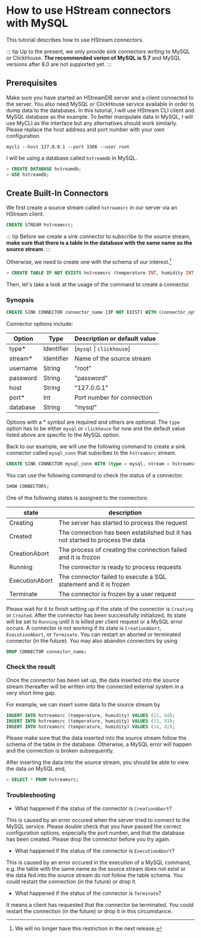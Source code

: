 # How to use HStream connectors with MySQL

This tutorial describes how to use HStream connectors.

::: tip
Up to the present, we only provide sink connectors writing to MySQL or ClickHouse. **The recommended verion of MySQL is 5.7** and MySQL versions after 8.0 are not supported yet.
:::

## Prerequisites

Make sure you have started an HStreamDB server and a client connected to the
server. You also need MySQL or ClickHouse service available in order to dump
data to the databases. In this tutorial, I will use HStream CLI client and MySQL
database as the example. To better manipulate data in MySQL, I will use MyCLI as
the interface but any alternatives should work similarly. Please replace the
host address and port number with your own configuration.

```
mycli --host 127.0.0.1 --port 3306 --user root
```

I will be using a database called `hstreamdb` in MySQL.

```sql
> CREATE DATABASE hstreamdb;
> USE hstreamdb;
```

## Create Built-In Connectors

We first create a source stream called `hstreamsrc` in our server via an HStream client.

```sql
CREATE STREAM hstreamsrc;
```

::: tip
Before we create a sink connector to subscribe to the source stream, **make sure that there is a table in the database with the same name as the source stream**.
:::

[^1]: We will no longer have this restriction in the next release.

Otherwise, we need to create one with the schema of our interest.[^1]

```sql
> CREATE TABLE IF NOT EXISTS hstreamsrc (temperature INT, humidity INT);
```

Then, let's take a look at the usage of the command to create a connector.

### Synopsis

```sql
CREATE SINK CONNECTOR connector_name [IF NOT EXIST] WITH (connector_options [...]);
```

Connector options include:

| Option   | Type       | Description or default value |
| -------- | ---------- | ---------------------------- |
| type\*   | Identifier | [`mysql` \| `clickhouse`]    |
| stream\* | Identifier | Name of the source stream    |
| username | String     | "root"                       |
| password | String     | "password"                   |
| host     | String     | "127.0.0.1"                  |
| port\*   | Int        | Port number for connection   |
| database | String     | "mysql"                      |

Options with a \* symbol are required and others are optional. The `type` option has to be either `mysql` or `clickhouse` for now and the default value listed above are specific to the MySQL option.

Back to our example, we will use the following command to create a sink connector called `mysql_conn` that subsribes to the `hstreamsrc` stream.

```sql
CREATE SINK CONNECTOR mysql_conn WITH (type = mysql, stream = hstreamsrc, username = "root", password = "", host = "127.0.0.1", port = 3306, database = "hstreamdb");
```

You can use the following command to check the status of a connector.

```sql
SHOW CONNECTORS;
```

One of the following states is assigned to the connectors:

| state          | description                                                                    |
| -------------- | ------------------------------------------------------------------------------ |
| Creating       | The server has started to process the request                                  |
| Created        | The connection has been established but it has not started to process the data |
| CreationAbort  | The process of creating the connection failed and it is frozon                 |
| Running        | The connector is ready to process requests                                     |
| ExecutionAbort | The connector failed to execute a SQL statement and it is frozen               |
| Terminate      | The connector is frozen by a user request                                      |

Please wait for it to finish setting up if the state of the connector is `Creating` or `Created`. After the connector has been successfully initialized, its state will be set to `Running` until it is killed per client request or a MySQL error occurs. A connector is not working if its state is `CreationAbort`, `ExecutionAbort`, or `Terminate`. You can restart an aborted or terminated connector (in the future). You may also abandon connectors by using

```sql
DROP CONNECTOR connector_name;
```

### Check the result

Once the connector has been set up, the data inserted into the source stream thereafter will be written into the connected external system in a very short time gap.

For example, we can insert some data to the source stream by

```sql
INSERT INTO hstreamsrc (temperature, humidity) VALUES (12, 84);
INSERT INTO hstreamsrc (temperature, humidity) VALUES (13, 83);
INSERT INTO hstreamsrc (temperature, humidity) VALUES (14, 82);
```

Please make sure that the data inserted into the source stream follow the schema of the table in the database. Otherwise, a MySQL error will happen and the connection is broken subsequently.

After inserting the data into the source stream, you should be able to view the data on MySQL end,

```sql
> SELECT * FROM hstreamsrc;
```

### Troubleshooting

- What happened if the status of the connector is `CreationAbort`?

This is caused by an error occured when the server tried to connect to the MySQL service. Please double check that you have passed the correct configuration options, especially the port number, and that the database has been created. Please drop the connector before you try again.

- What happened if the status of the connector is `ExecutionAbort`?

This is caused by an error occured in the execution of a MySQL command, e.g. the table with the same name as the source stream does not exist or the data fed into the source stream do not follow the table schema. You could restart the connection (in the future) or drop it.

- What happened if the status of the connector is `Terminate`?

It means a client has requested that the connector be terminated. You could restart the connection (in the future) or drop it in this circumstance.
